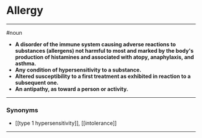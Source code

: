 # Allergy
---
#noun
- **A disorder of the immune system causing adverse reactions to substances (allergens) not harmful to most and marked by the body's production of histamines and associated with atopy, anaphylaxis, and asthma.**
- **Any condition of hypersensitivity to a substance.**
- **Altered susceptibility to a first treatment as exhibited in reaction to a subsequent one.**
- **An antipathy, as toward a person or activity.**
---
### Synonyms
- [[type 1 hypersensitivity]], [[intolerance]]
---
